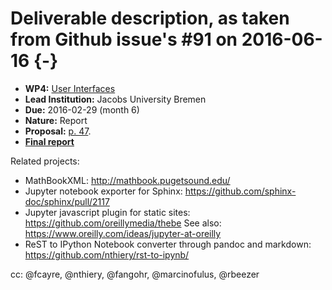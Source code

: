 # Deliverable description, as taken from Github issue's #91 on 2016-06-16 {-}

- **WP4:** [User Interfaces](https://github.com/OpenDreamKit/OpenDreamKit/tree/master/WP4)
- **Lead Institution:** Jacobs University Bremen
- **Due:** 2016-02-29 (month 6)
- **Nature:** Report
- **Proposal:** [p. 47](https://github.com/OpenDreamKit/OpenDreamKit/raw/master/Proposal/proposal-www.pdf).
- **[Final report](https://github.com/OpenDreamKit/OpenDreamKit/raw/master/WP4/D4.2/report-final.pdf)**

Related projects:
- MathBookXML: http://mathbook.pugetsound.edu/
- Jupyter notebook exporter for Sphinx: https://github.com/sphinx-doc/sphinx/pull/2117
- Jupyter javascript plugin for static sites: https://github.com/oreillymedia/thebe
  See also: https://www.oreilly.com/ideas/jupyter-at-oreilly
- ReST to IPython Notebook converter through pandoc and markdown: https://github.com/nthiery/rst-to-ipynb/

cc: @fcayre, @nthiery, @fangohr, @marcinofulus, @rbeezer
